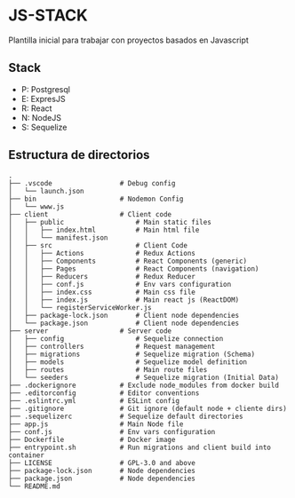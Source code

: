 # JS-STACK

Plantilla inicial para trabajar con proyectos basados en Javascript

## Stack

* P: Postgresql
* E: ExpresJS
* R: React
* N: NodeJS
* S: Sequelize

## Estructura de directorios

    .
    ├── .vscode                 # Debug config
    │   └── launch.json
    ├── bin                     # Nodemon Config
    │   └── www.js
    ├── client                  # Client code
    │   ├── public                  # Main static files
    │   │   ├── index.html          # Main html file
    │   │   └── manifest.json
    │   ├── src                     # Client Code
    │   │   ├── Actions             # Redux Actions
    │   │   ├── Components          # React Components (generic)
    │   │   ├── Pages               # React Components (navigation)
    │   │   ├── Reducers            # Redux Reducer
    │   │   ├── conf.js             # Env vars configuration
    │   │   ├── index.css           # Main css file
    │   │   ├── index.js            # Main react js (ReactDOM)
    │   │   └── registerServiceWorker.js
    │   ├── package-lock.json       # Client node dependencies
    │   └── package.json            # Client node dependencies
    ├── server                  # Server code
    │   ├── config                  # Sequelize connection
    │   ├── controllers             # Request management
    │   ├── migrations              # Sequelize migration (Schema)
    │   ├── models                  # Sequelize model definition
    │   ├── routes                  # Main route files
    │   └── seeders                 # Sequelize migration (Initial Data)
    ├── .dockerignore           # Exclude node_modules from docker build
    ├── .editorconfig           # Editor conventions
    ├── .eslintrc.yml           # ESLint config
    ├── .gitignore              # Git ignore (default node + cliente dirs)
    ├── .sequelizerc            # Sequelize default directories
    ├── app.js                  # Main Node file
    ├── conf.js                 # Env vars configuration
    ├── Dockerfile              # Docker image
    ├── entrypoint.sh           # Run migrations and client build into container
    ├── LICENSE                 # GPL-3.0 and above
    ├── package-lock.json       # Node dependencies
    ├── package.json            # Node dependencies
    └── README.md